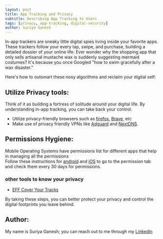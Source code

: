 ```yaml
---
layout: post
title: App Tracking and Privacy
subtitle: Describing App Tracking to Users
tags: [privacy, app-tracking, digital-security]
author: Suriya Ganesh
---
```


In-app trackers are sneaky little digital spies living inside your favorite apps. These trackers follow your every tap, swipe, and purchase, building a detailed dossier of your online life. Ever wonder why the shopping app that only sells artisanal mustache wax is suddenly suggesting mermaid costumes? It's because you once Googled "how to swim gracefully after a wax disaster."

Here's how to outsmart these nosy algorithms and reclaim your digital self:

## __Utilize Privacy tools__: 

Think of it as building a fortress of solitude around your digital life. By understanding in-app tracking, you can take back your control.

- Utilize privacy-friendly browsers such as  [firefox](https://www.mozilla.org/en-US/firefox/new/), [Brave](https://brave.com/), etc
- Make use of privacy friendly VPNs like [Adguard](https://adguard.com/en/welcome.html) and [NextDNS](https://nextdns.io/).

## Permissions Hygiene:

Mobile Operating Systems have permissions list for different apps that help in managing all the permissions  
Follow these instructions for [android](https://support.google.com/android/answer/9431959?hl=en) and [iOS](https://support.apple.com/en-gb/guide/iphone/iph4f4cbd242/ios) to go to the permission tab and check them every 30 days for permissions.

### other tools to know your privacy

- [EFF Cover Your Tracks](https://coveryourtracks.eff.org/)

By taking these steps, you can better protect your privacy and control the digital footprints you leave behind.

## Author:
My name is Suriya Ganesh; you can reach out to me through my [LinkedIn](https://www.linkedin.com/in/suriya-ganesh/)
